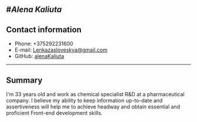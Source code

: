 #***Alena Kaliuta***
---
## Contact information
* Phone: +375292231600
* E-mail: Lenkazasloveskya@gmail.com
* GitHub: [alenaKaliuta](https://github.com/alenaKaluta)
___
## Summary
I'm 33 years old and work as chemical specialist R&D at a pharmaceutical company. I believe my ability to
keep information up-to-date and assertiveness will help me to achieve headway and obtain essential and proficient Front-end development skills.
